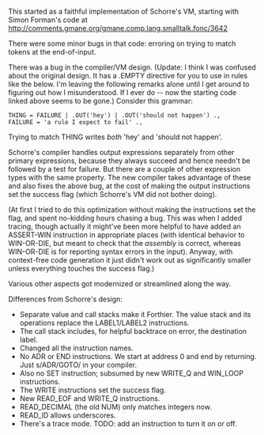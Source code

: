 This started as a faithful implementation of Schorre's VM, starting
with Simon Forman's code at
http://comments.gmane.org/gmane.comp.lang.smalltalk.fonc/3642

There were some minor bugs in that code: erroring on trying to match
tokens at the end-of-input.

There was a bug in the compiler/VM design. (Update: I think I was
confused about the original design. It has a .EMPTY directive for you
to use in rules like the below. I'm leaving the following remarks
alone until I get around to figuring out how I misunderstood. If I
ever do -- now the starting code linked above seems to be gone.)
Consider this grammar:

    THING = FAILURE | .OUT('hey') | .OUT('should not happen') .,
    FAILURE = 'a rule I expect to fail' .,

Trying to match THING writes *both* 'hey' and 'should not happen'.

Schorre's compiler handles output expressions separately from other
primary expressions, because they always succeed and hence needn't be
followed by a test for failure. But there are a couple of other
expression types with the same property. The new compiler takes
advantage of these and also fixes the above bug, at the cost of making
the output instructions set the success flag (which Schorre's VM did
not bother doing).

(At first I tried to do this optimization without making the
instructions set the flag, and spent no-kidding hours chasing a
bug. This was when I added tracing, though actually it might've been
more helpful to have added an ASSERT-WIN instruction in appropriate
places (with identical behavior to WIN-OR-DIE, but meant to check that
the *assembly* is correct, whereas WIN-OR-DIE is for reporting syntax
errors in the input). Anyway, with context-free code generation it
just didn't work out as significantly smaller unless everything
touches the success flag.)

Various other aspects got modernized or streamlined along the way.

Differences from Schorre's design:
  * Separate value and call stacks make it Forthier. The value
    stack and its operations replace the LABEL1/LABEL2 instructions.
  * The call stack includes, for helpful backtrace on error, the
    destination label.
  * Changed all the instruction names.
  * No ADR or END instructions. We start at address 0 and end by
    returning. Just s/ADR/GOTO/ in your compiler.
  * Also no SET instruction; subsumed by new WRITE_Q and WIN_LOOP instructions.
  * The WRITE instructions set the success flag.
  * New READ_EOF and WRITE_Q instructions.
  * READ_DECIMAL (the old NUM) only matches integers now.
  * READ_ID allows underscores.
  * There's a trace mode. TODO: add an instruction to turn it on or off.
